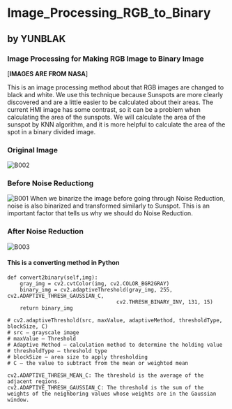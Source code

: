# Image_Processing_RGB_to_Binary
## by YUNBLAK
### Image Processing for Making RGB Image to Binary Image

[**IMAGES ARE FROM NASA**]

This is an image processing method about that RGB images are changed to black and white. We use this technique because Sunspots are more clearly discovered and are a little easier to be calculated about their areas. The current HMI image has some contrast, so it can be a problem when calculating the area of the sunspots. We will calculate the area of the sunspot by KNN algorithm, and it is more helpful to calculate the area of the spot in a binary divided image.

### Original Image
![B002](https://user-images.githubusercontent.com/87653966/127762718-1305beb3-c8a4-4415-82b4-05b2831cc946.png)

### Before Noise Reductiong
![B001](https://user-images.githubusercontent.com/87653966/127762724-a1d69f03-f4c7-4ebd-b2c1-8f0e2dc0b929.png)
When we binarize the image before going through Noise Reduction, noise is also binarized and transformed similarly to Sunspot. This is an important factor that tells us why we should do Noise Reduction.

### After Noise Reduction
![B003](https://user-images.githubusercontent.com/87653966/127762722-dcaf38cc-5d8a-4c2b-b04a-4b3323b765bf.png)

#### This is a converting method in Python
    def convert2binary(self,img):
        gray_img = cv2.cvtColor(img, cv2.COLOR_BGR2GRAY)
        binary_img = cv2.adaptiveThreshold(gray_img, 255, cv2.ADAPTIVE_THRESH_GAUSSIAN_C,
                                       cv2.THRESH_BINARY_INV, 131, 15)
        return binary_img 
    
    # cv2.adaptiveThreshold(src, maxValue, adaptiveMethod, thresholdType, blockSize, C)
    # src – grayscale image
    # maxValue – Threshold
    # Adaptive Method – calculation method to determine the holding value
    # thresholdType – threshold type
    # blockSize – area size to apply thresholding
    # C – the value to subtract from the mean or weighted mean
    
    cv2.ADAPTIVE_THRESH_MEAN_C: The threshold is the average of the adjacent regions.
    cv2.ADAPTIVE_THRESH_GAUSSIAN_C: The threshold is the sum of the weights of the neighboring values whose weights are in the Gaussian window.
    
